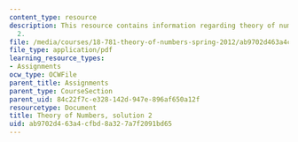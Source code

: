 ```yaml
---
content_type: resource
description: This resource contains information regarding theory of numbers, solution
  2.
file: /media/courses/18-781-theory-of-numbers-spring-2012/ab9702d463a4cfbd8a327a7f2091bd65_MIT18_781S12_pset2sol.pdf
file_type: application/pdf
learning_resource_types:
- Assignments
ocw_type: OCWFile
parent_title: Assignments
parent_type: CourseSection
parent_uid: 84c22f7c-e328-142d-947e-896af650a12f
resourcetype: Document
title: Theory of Numbers, solution 2
uid: ab9702d4-63a4-cfbd-8a32-7a7f2091bd65
---
```

